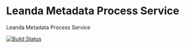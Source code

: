 # Leanda Metadata Process Service

Leanda Metadata Process Service

[![Build Status](https://travis-ci.com/ArqiSoft/metadata-processing-service.svg?branch=master)](https://travis-ci.com/ArqiSoft/metadata-processing-service)

